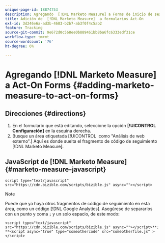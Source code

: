 ```yaml
---
unique-page-id: 18874753
description: Agregando  [!DNL Marketo Measure] a Forms de inicio de sesión - [!DNL Marketo Measure]
title: Adición de  [!DNL Marketo Measure]  a formularios Act-On
exl-id: 3d246e6a-ad3b-4683-b2b7-ab3f0f4c5ab2
feature: Tracking
source-git-commit: 9e672d0c568ee0b889461bb8ba6fc6333edf31ce
workflow-type: tm+mt
source-wordcount: '76'
ht-degree: 6%

---
```


# Agregando [!DNL Marketo Measure] a Act-On Forms {#adding-marketo-measure-to-act-on-forms}

## Direcciones {#directions}

1. En el formulario que está editando, seleccione la opción **[!UICONTROL Configuración]** en la esquina derecha.
1. Busque un área etiquetada [!UICONTROL &#x200B; como &quot;Análisis de web externo&quot;.] Aquí es donde suelta el fragmento de código de seguimiento [!DNL Marketo Measure].

## JavaScript de [!DNL Marketo Measure] {#marketo-measure-javascript}

`script type="text/javascript" src="https://cdn.bizible.com/scripts/bizible.js" async=""></script>`

>[!NOTE]
>
>Puede que ya haya otros fragmentos de código de seguimiento en esta área, como un código [!DNL Google Analytics]. Asegúrese de separarlos con un punto y coma `;` y un solo espacio, de este modo:
>
>`<script type="text/javascript" src="https://cdn.bizible.com/scripts/bizible.js" async=""></script>**; **<script async="true" type="someothercode" src="someotherfile.js" ></script>`
